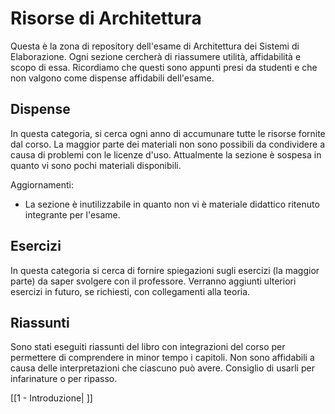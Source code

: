 # Risorse di Architettura
Questa è la zona di repository dell'esame di Architettura dei Sistemi di Elaborazione. Ogni sezione cercherà di riassumere utilità, affidabilità e scopo di essa. Ricordiamo che questi sono appunti presi da studenti e che non valgono come dispense affidabili dell'esame.

## Dispense
In questa categoria, si cerca ogni anno di accumunare tutte le risorse fornite dal corso. La maggior parte dei materiali non sono possibili da condividere a causa di problemi con le licenze d'uso. Attualmente la sezione è sospesa in quanto vi sono pochi materiali disponibili.

Aggiornamenti:
- La sezione è inutilizzabile in quanto non vi è materiale didattico ritenuto integrante per l'esame.

## Esercizi
In questa categoria si cerca di fornire spiegazioni sugli esercizi (la maggior parte) da saper svolgere con il professore. Verranno aggiunti ulteriori esercizi in futuro, se richiesti, con collegamenti alla teoria.

## Riassunti
Sono stati eseguiti riassunti del libro con integrazioni del corso per permettere di comprendere in minor tempo i capitoli. Non sono affidabili a causa delle interpretazioni che ciascuno può avere. Consiglio di usarli per infarinature o per ripasso.

[[1 - Introduzione| ]]